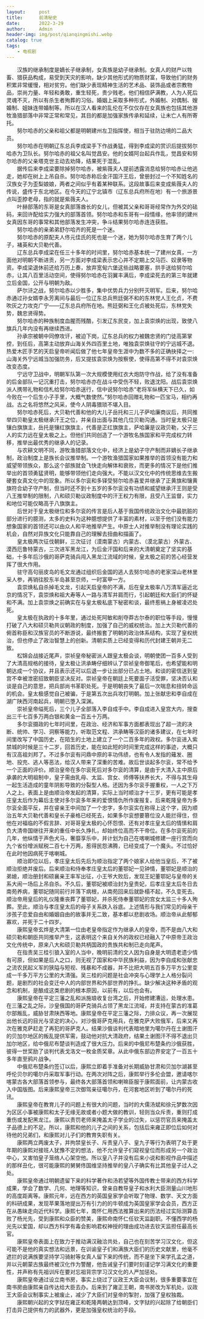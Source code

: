 ```yaml
---
layout:     post
title:      前清秘史
date:       2022-3-29
author:     Admin
header-img: img/post/qianqingmishi.webp
catalog: true
tags:
    - 电视剧
---
```

&emsp;&emsp;汉族的继承制度是嫡长子继承制，女真族是幼子继承制。女真人的财产以牲畜、猎获品构成，易受到天灾的影响，缺少其他形式的物质财富，导致他们的财务积累非常缓慢，相对贫穷。他们缺少表现精神生活的艺术品、装饰品或者宗教物品，崇尚力量、年轻和勇敢，重生轻死，贵少贱老。他们相信萨满教，人为人死后灵魂不灭，所以有杀生者殉葬的习俗。婚姻上采取多种形式，外婚制、对偶制、嫂婚制、姐妹连带婚制等。所以在汉人看来的乱伦在不仅仅存在女真族也包括其他游牧渔猎部落中非常正常和常见，其目的都是加强家族传承和延续，让未亡人有所寄托。
<br>
&emsp;&emsp;努尔哈赤的父亲和祖父都是明朝建州左卫指挥使，相当于驻防边境的二品大员。
<br>
&emsp;&emsp;努尔哈赤在明朝辽东总兵李成梁手下作战勇猛，得到李成梁的赏识后提拔努尔哈赤为卫队长。努尔哈赤的祖父名叫觉昌安。他的女婿阿台起兵作乱，觉昌安和努尔哈赤的父亲塔克世主动去劝降，结果死于混乱。
<br>
&emsp;&emsp;据传后来李成梁要除掉努尔哈赤，被紫薇夫人提前透露消息给努尔哈赤让他逃走，她却在树上上吊自杀。努尔哈赤称后金汗国汗王后，曾册封过一个不知姓名的汉族女子为歪梨娘娘，两者之间似乎有着某种联系。这段故事后来变成紫薇夫人的传说，盛传于东北地区。在今天的辽宁北镇市（辽东总兵府所在地）有一个旅游景点叫歪脖老母，指的就是紫薇夫人。
<br>
&emsp;&emsp;叶赫部落的东哥是女真部落酋长的女儿，但被其父亲和哥哥经常作为外交的砝码，来回许配给实力强大的部落首领。努尔哈赤和东哥有一段情缘，他率领的建州女真因东哥的事常和其他部落发生冲突，争斗结果努尔哈赤连连获胜。
<br>
&emsp;&emsp;努尔哈赤的亲弟弟舒尔哈齐的死是一个迷。
<br>
&emsp;&emsp;努尔哈赤的原配夫人佟元佳氏的死也是一个迷，她为努尔哈赤生育了两个儿子，褚英和大贝勒代善。
<br>
&emsp;&emsp;辽东总兵李成梁在任三十多年的时间里，努尔哈赤基本统一了建州女真，一方面他对明朝不断进贡，另一方面对李成梁表示忠心并不定期上交马匹、奴隶等物资。李成梁退休前还给万历上奏，放弃宽甸六堡这些战略要塞，拱手送给努尔哈赤，让其八百里活动空间，使得努尔哈赤在羽翼丰满后，李成梁死去的第三年就建立后金国，公开与明朝为敌。
<br>
&emsp;&emsp;萨尔浒之战，努尔哈赤以少胜多，集中优势兵力分别歼灭明军。后来，努尔哈赤通过孙女婿李永芳离间与最后一位辽东总兵熊廷弼不和的东林党人王化贞，不费吹灰之力攻克广宁——辽东总兵府所在地。熊廷弼和王化贞被处死后，东林党失势，魏忠贤得势。
<br>
&emsp;&emsp;努尔哈赤的种族制度血腥而残酷，引发辽东民变，加上袁崇焕的出现，致使八旗兵几年内没有再继续西进。
<br>
&emsp;&emsp;孙承宗被朝中同僚攻讦，被迫下岗，辽东总兵的权力被魏忠贤的门徒高第掌控，到任后，高第主动放弃山海关外四百里土地，唯独袁崇焕驻守的宁远城不退。热爱木匠手艺的天启皇帝听闻后做了他七年皇帝生涯中为数不多的正确抉择之一:山海关外宁远城当加强防务，后又提拔袁崇焕为按察使，使得高第不得不对袁崇焕改变态度。
<br>
&emsp;&emsp;宁远守卫战中，明朝军队第一次大规模使用红衣大炮防守作战，给了没有准备的后金部队一记沉重打击，努尔哈赤亦在战斗中受伤不轻，败退沈阳。战后袁崇焕派人携带礼物和信札给努尔哈赤送行，信中说努尔哈赤“老将军纵横天下已久，如今败在一个后生小子手里，大概气数使然。”努尔哈赤回赠礼物和一匹宝马，相约再战。古之名将悠然之风采，使今人阴毒猥琐不堪入目。
<br>
&emsp;&emsp;努尔哈赤死后，大贝勒代善和他的大儿子岳托和三儿子萨哈廉商议后，共同推举四贝勒皇太极继承汗王之位，并亲自出面与其他几位贝勒沟通。当时皇太极只是镶白旗旗主，岳托是镶红旗旗主，代善是正红旗旗主，萨哈廉是议政贝勒，父子三人的实力远在皇太极之上。但他们共同创造了一个游牧名族国家和平完成权力转移，推举出最优秀的继承人的记录。
<br>
&emsp;&emsp;与农耕文明不同，游牧渔猎部落文化中，经济上是幼子守产制而非嫡长子继承制，政治制度上是族长会议推举制。一个游牧渔猎国家如果推举的首领没有能力和威望带领族众，那么这个部族就会飞快走向解体和衰败，而更多的情况下是他们推举出的首领勇猛贤明，能够带领他们走向强大。不能以汉文化中的传统思维去生搬硬套女真文化中的现象。所以多尔衮和多铎受努尔哈赤喜爱并继承了正黄旗和镶黄旗符合幼子守产制，但当时还不到十五岁的多尔衮没有功绩和威望继承汗王则是受八王推举制的限制，八和硕贝勒议政制度中的汗王权力有限，且受八王监督，实力和地位可能仅略高于八旗旗主。
<br>
&emsp;&emsp;后世对于皇太极继位和多尔衮的传言是后人基于我国传统政治文化中最肮脏的部分进行的臆测，太多的史料为这种臆想提供了丰富的素材，以至于他们没有能力想象国家的首领还可以由众人和平地推举产生。中原士人对推举制没有理论实践的机会，自然对异族文化只能靠自己的理解去扭曲和描画了。
<br>
&emsp;&emsp;皇太极两次征伐朝鲜，三次征讨（漠南蒙古）内蒙古、（漠北蒙古）外蒙古、漠西厄鲁特蒙古，三次进军黑龙江，为后金汗国和后来的大清朝奠定了坚实的基础，十多年后沙俄的哥萨克骑兵闯入黑龙江流域的时候，皇太极之前的苦心经营发挥了很大作用。
<br>
&emsp;&emsp;驻守高句丽皮岛的毛文龙通过组织后金国的逃人去努尔哈赤的老家深山老林里采人参，再销往胶东半岛甚至京师，一时富甲一方。
<br>
&emsp;&emsp;袁崇焕私自杀掉毛文龙，引起天启皇帝的不满，后在皇太极率八万清军逼近北京的情况下，袁崇焕和祖大寿等人一路与清军并肩而行，引起朝廷和大臣们的怀疑和不满。加上袁崇焕之前确实在与皇太极私底下秘密和谈，最终惹祸上身被凌迟处死。
<br>
&emsp;&emsp;皇太极在执政的十多年里，通过处死阿敏和削夺莽古尔泰的职位等手段，慢慢打破了八大和硕贝勒共议朝政的制度，加强了自己的威权统治。加上大贝勒代善的俯首称臣和汉族官员的不断游说，最终搬套了明朝的政治体系结构，实现了皇权统治，但也停止了政治智慧上的创新。清朝实质上已经变得和历代封建王朝并无二致。
<br>
&emsp;&emsp;松锦会战接近尾声，崇祯皇帝秘密派人跟皇太极会谈，明朝使团一百多人受到了大清高规格的接待，皇太极让洪承畴仔细辨认了崇祯皇帝御笔后，也希望能和明朝达成一个协议，并且表示还可以后退一步让出部分已占土地。和谈的密信送到皇宫不幸被泄密招致朝臣坚决反对。崇祯皇帝在朝廷上死要面子活受罪，坚决否认和谈是自己的意思，把兵部尚书革职处死。于是明朝丧失了最后一次喘息和扭转命运的机会。皇太极感觉自己被骗，于是第五次出兵攻打明朝。加上张献忠和李自成在湖广陕西河南起兵，明朝已堕入深渊。
<br>
&emsp;&emsp;崇祯皇帝缢死后，三个儿子全部落入李自成手中。李自成进入皇宫大内，搜查出三千七百多万两白银和黄金一百五十万两。
<br>
&emsp;&emsp;多尔衮摄政的七年时间里，在政治、经济和军事方面都表现出了超一流的决断、统帅、学习、洞察等能力，听取范文程、洪承畴等汉臣的诸多建议，在七年时间里改写了中国历史，在陌生的土地上建立了一个二百多年的政权。多尔衮进入紫禁城的时候是三十二岁，回首历史，能在如此短的时间里完成这样的事迹，大概只有汉高祖刘邦了。不过多尔衮有问鼎中原的丰功伟绩，也有令人发指的薙发、圈地、投充、逃人等恶法，给汉人带来了深重的苦难。故后世谈起多尔衮，常不给予一个正面的评价。顺治皇帝在多尔衮死后对多尔衮的清算，是由于大清入主中原后承袭的大明祖制中，皇子需由乳母、太监、宫女、师傅等扶养长大，不得与其生母一起生活造成的童年阴影导致的分裂型人格。还因为多尔衮手握重权，一人之下万人之上。表面上是由顺治帝发起的清算，实际上当时顺治才十三岁，更有可能是孝庄皇太后作为幕后主使对多尔衮多年来的爱恨情仇所作废报复。后来乾隆皇帝为多尔衮全面平反，并在睿亲王中间加了一个忠字，多尔衮实在称得上这个字，因为顺治五年大贝勒代善和皇长子豪格已经死去，如果多尔衮想要篡位没人能拦得住，但他在对福临的不假言辞、对哥哥皇太极的心怀怨恨、还有对孝庄皇太后的情愫和肩负大清帝国继往开来的重任中长久挣扎，却始终位高而不干帝位。在多尔衮死前的几年，他纵情于声色犬马，奢靡享乐中，并计划为自己在喀喇城修建一座行宫而向九个省份增派赋税二百七十万两，惹得民怨沸腾，已经变成了一个魔头。不过恰好在此时他因病死于喀喇城。
<br>
&emsp;&emsp;顺治即位以后，孝庄皇太后先后为顺治指定了两个娘家人给他当皇后，不了被顺治拒绝并废后。后来顺治和侍奉孝庄皇太后的董鄂妃一见钟情，董鄂妃是顺治的弟媳，顺治册封和硕襄亲王率军出征，小王爷大败后，发现王妃董鄂妃与皇帝的关系大闹一场后上吊自杀。不久后，董鄂妃被顺治封为皇贵妃，后孝庄皇太后冬日去南苑养病，董鄂妃随同前行并落下病根，从南苑回来后就卧榻不起，不久变死去。顺治帝用皇后的礼仪隆重丧葬了董鄂妃，并杀死侍奉董鄂妃的宫女太监三十多人殉葬。至此，顺治与孝庄皇太后的母子关系跌入谷底。上述情形与我们常见的母亲干涉孩子恋爱自由和婚姻自由的故事并无二致，基本都以悲剧收场。顺治帝从此郁郁寡欢，并死于二十四岁。
<br>
&emsp;&emsp;康熙皇帝玄烨是大清第一位由老皇帝指定作为继承人的皇帝，而不是由八大和硕贝勒和朝臣共同推举产生，这表明这个来自关外的政权已经融入了中原帝王政治文化传统中，原来八大和硕贝勒共柄国政的贵族共和制已走向尾声。
<br>
&emsp;&emsp;在指责吴三桂引狼入室的人当中，晚明前清的文人因为自身是大明遗老遗少情有可原，但如果是后人之口，则无视了国家和中华民族利益，因为李自成和张献忠之流农民起义军的狭隘与短视、残暴和不成器，并不比把大明五百多万平方公里变成一千多万平方公里的大清强。吴三桂的问题是社会冲突与心理学上人格分裂问题，是剧烈的社会变迁中人的内部世界和外部世界的挣扎。缺少解决这种矛盾的观念和机制，是酿成这类悲剧的根本原因，以前有，以后也会有。
<br>
&emsp;&emsp;康熙皇帝在平定三藩之乱和派施琅收复台湾之后，开始修建漕运，处理水患。在三藩之乱之际，沙皇俄国的哥萨克骑兵占领了黑龙江流域，并支持在蒙古的准葛尔部叛乱，威胁甘肃陕西等地。康熙皇帝在平定三藩之际，力排众议，再一次展现出他长远的目光与坚定的决心，对沙俄哥萨克用兵，在雅克萨大败俄军，后来又再次在雅克萨赶走了再犯的哥萨克人。结果沙俄谈判代表暗地里为噶尔丹在土谢图汗的贝加尔地区的叛乱提供军需，鼓动他对抗大清政府，结果土谢图汗不得不退出贝加尔地区，给中俄尼布楚谈判造成了很大压力。后来的中俄尼布楚条约沙俄获胜，彼得一世奖励了谈判代表戈洛文一枚金质奖章。从此中俄东部边界安定了一百五十多年直至鸦片战争。
<br>
&emsp;&emsp;中俄尼布楚条约签订以后，康熙立即着手准备对长期威胁甘肃和贝加尔湖甚至呼伦贝尔的噶尔丹采取军事行动。在两次对阵之后，康熙举行多伦会盟，邀请喀尔喀蒙古各大部落首领参与，最终各大部落首领和喇嘛臣服于康熙面前，让内蒙古收入中国版图。后来康熙皇帝三次御驾亲征噶尔丹，在河套地区听到了噶尔丹的死讯。
<br>
&emsp;&emsp;康熙皇帝在教育儿子的问题上有很大的问题，当时的大儒汤斌和徐元梦数次因为区区小事被康熙和太子无缘无故或者小题大做的教训，轻则当众斥责，重则打成重伤或发配黑龙江。康熙以责罚老师来掩盖太子学业的过失，以惩罚官员来掩盖太子品德上的不足。所以，康熙和他的儿子之间的关系，包括后来雍正即位后如何对待他的兄弟们，和康熙对儿子们的教育失职有关。
<br>
&emsp;&emsp;康熙两立两废太子，并拘禁皇长子、斥责皇八子、皇九子等行为表明了处于更年期的康熙对接班人犹豫不定的想法，他不允许皇子们窥视皇位而形成另一个政治中心，又害怕皇子笼络人心架空他。所以皇八子并没有后来小说和影视作品中描述的那样丑化，很可能康熙的舅舅佟国维坚持推举的皇八子确实有比其他皇子过人之处。
<br>
&emsp;&emsp;康熙皇帝通过明朝遗留下来的科学著作和汤若望等外国传教士带来的西方科学成果，学会了数学、几何、地理等知识，曾亲自教导皇子和水利大臣测量山川地形的高度距离等。康熙元年，远在西方的英国皇家学会听取了物理、数学、天文方面的科研成果，发现苹果落地提出万有引力的的牛顿成为英国皇家学会会员，西方正在从愚昧走向近代科学。康熙七年，南怀仁用西法推算出来的历法经过实际测算击败了杨光先，受到康熙和众臣的赞美，康熙命南怀仁任钦天监副职。不懂西学的杨光先以爱国，却以西方科学有毒会影响君权神授的理由成功进去钦天监担任最高长官。
<br>
&emsp;&emsp;康熙皇帝表面上在致力于推动满汉融洽共处，自己也在刻苦学习汉文化，但这可能不是他的真实想法和远景，在训谕皇子们和满族大臣们的历史文献里，他毫不遮拦的说满族要坚持学习骑射等女真人留下来的传统，而不是坐下来学孔孟之道，并以元朝蒙古族最终被汉化作为警醒，他告诫皇子们要时刻谨记学习满文化的重要性，并声称有先祖训斥在要对忘祖背宗学习汉文化的人严加惩处。
<br>
&emsp;&emsp;康熙皇帝通过设立南书房，事实上绕过了议政王大臣会议制，很多重要事宜在南书房由康熙亲自传达给大臣去办。后来到了雍正王朝，南书房改为军机处，议政王大臣会议制事实上被废止，减少了大臣们对皇帝的掣肘，加强了皇权独裁。
<br>
&emsp;&emsp;康熙朝兴起的文字狱在雍正和乾隆两朝达到顶峰，文字狱的兴起除了给朝臣们打击异己提供有力的武器外，更是加强皇权统治的手段。